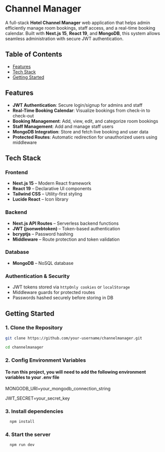 
# Channel Manager

A full-stack **Hotel Channel Manager** web application that helps admin efficiently manage room bookings, staff access, and a real-time booking calendar. Built with **Next.js 15**, **React 19**, and **MongoDB**, this system allows seamless administration with secure JWT authentication.

## Table of Contents
- [Features](#features)
- [Tech Stack](#tech-stack)
- [Getting Started](#getting-startedt)


## Features

-  **JWT Authentication**: Secure login/signup for admins and staff
-  **Real-Time Booking Calendar**: Visualize bookings from check-in to check-out
-  **Booking Management**: Add, view, edit, and categorize room bookings
-  **Staff Management**: Add and manage staff users
-  **MongoDB Integration**: Store and fetch live booking and user data
-  **Protected Routes**: Automatic redirection for unauthorized users using middleware



## Tech Stack

### Frontend
- **Next.js 15** – Modern React framework
- **React 19** – Declarative UI components
- **Tailwind CSS** – Utility-first styling
- **Lucide React** – Icon library

### Backend
- **Next.js API Routes** – Serverless backend functions
- **JWT (jsonwebtoken)** – Token-based authentication
- **bcryptjs** – Password hashing
- **Middleware** – Route protection and token validation

### Database
- **MongoDB** – NoSQL database

### Authentication & Security
- JWT tokens stored via `httpOnly cookies` or `localStorage`
- Middleware guards for protected routes
- Passwords hashed securely before storing in DB


## Getting Started
### 1. Clone the Repository

```bash
git clone https://github.com/your-username/channelmanager.git

cd channelmanager
```

### 2. Config Environment Variables

#### To run this project, you will need to add the following environment variables to your .env file

MONGODB_URI=your_mongodb_connection_string

JWT_SECRET=your_secret_key

### 3. Install dependencies

```bash
  npm install
```
    
### 4. Start the server

```bash
  npm run dev
```





